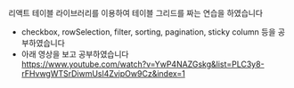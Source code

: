 리액트 테이블 라이브러리를 이용하여 테이블 그리드를 짜는 연습을 하였습니다
- checkbox, rowSelection, filter, sorting, pagination, sticky column 등을 공부하였습니다
- 아래 영상을 보고 공부하였습니다<br />
  https://www.youtube.com/watch?v=YwP4NAZGskg&list=PLC3y8-rFHvwgWTSrDiwmUsl4ZvipOw9Cz&index=1 
